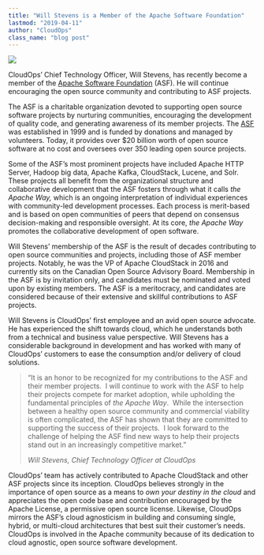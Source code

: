 ```yaml
---
title: "Will Stevens is a Member of the Apache Software Foundation"
lastmod: "2019-04-11"
author: "CloudOps"
class_name: "blog post"
---
```


<img src="/images/blog/post/ApacheSoftwareFoundation.png" class="main-blog-image">

<p>CloudOps’ Chief Technology Officer, Will Stevens, has recently become a member of the <a href="https://www.apache.org/">Apache Software Foundation</a> (ASF). He will continue encouraging the open source community and contributing to ASF projects.</p><p>The ASF is a charitable organization devoted to supporting open source software projects by nurturing communities, encouraging the development of quality code, and generating awareness of its member projects. The <a href="https://www.eweek.com/development/the-apache-software-foundation-continues-to-grow-open-source-software">ASF</a> was established in 1999 and is funded by donations and managed by volunteers. Today, it provides over $20 billion worth of open source software at no cost and oversees over 350 leading open source projects.</p><p>Some of the ASF’s most prominent projects have included Apache HTTP Server, Hadoop big data, Apache Kafka, CloudStack, Lucene, and Solr. These projects all benefit from the organizational structure and collaborative development that the ASF fosters through what it calls <em>the Apache Way, </em>which is an ongoing interpretation of individual experiences with community-led development processes. Each process is merit-based and is based on open communities of peers that depend on consensus decision-making and responsible oversight. At its core, <em>the Apache Way </em>promotes the collaborative development of open software.</p><p>Will Stevens’ membership of the ASF is the result of decades contributing to open source communities and projects, including those of ASF member projects. Notably, he was the VP of Apache CloudStack in 2016 and currently sits on the Canadian Open Source Advisory Board. Membership in the ASF is by invitation only, and candidates must be nominated and voted upon by existing members. The ASF is a meritocracy, and candidates are considered because of their extensive and skillful contributions to ASF projects.</p><p>Will Stevens is CloudOps’ first employee and an avid open source advocate. He has experienced the shift towards cloud, which he understands both from a technical and business value perspective. Will Stevens has a considerable background in development and has worked with many of CloudOps’ customers to ease the consumption and/or delivery of cloud solutions.</p><blockquote class="wp-block-quote"><p>“It is an honor to be recognized for my contributions to the ASF and their member projects. &nbsp;I will continue to work with the ASF to help their projects compete for market adoption, while upholding the fundamental principles of <em>the Apache Way</em>. &nbsp;While the intersection between a healthy open source community and commercial viability is often complicated, the ASF has shown that they are committed to supporting the success of their projects. &nbsp;I look forward to the challenge of helping the ASF find new ways to help their projects stand out in an increasingly competitive market.”</p><p><cite>Will Stevens, Chief Technology Officer at CloudOps</cite></p></blockquote><p>CloudOps’ team has actively contributed to Apache CloudStack and other ASF projects since its inception. CloudOps believes strongly in the importance of open source as a means to <em>own your destiny in the cloud </em>and appreciates the open code base and contribution encouraged by the Apache License, a permissive open source license. Likewise, CloudOps mirrors the ASF’s cloud agnosticism in building and consuming single, hybrid, or multi-cloud architectures that best suit their customer’s needs. CloudOps is involved in the Apache community because of its dedication to cloud agnostic, open source software development.</p>